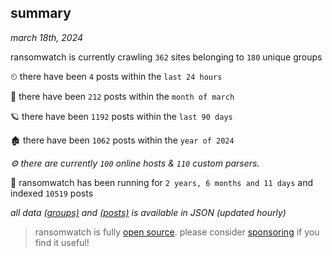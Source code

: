 
## summary
_march 18th, 2024_

ransomwatch is currently crawling `362` sites belonging to `180` unique groups

⏲ there have been `4` posts within the `last 24 hours`

🦈 there have been `212` posts within the `month of march`

🪐 there have been `1192` posts within the `last 90 days`

🏚 there have been `1062` posts within the `year of 2024`

_⚙️ there are currently `100` online hosts & `110` custom parsers._

🦕 ransomwatch has been running for `2 years, 6 months and 11 days` and indexed `10519` posts

_all data  [(groups)](http://ransomwhat.telemetry.ltd/groups) and [(posts)](http://ransomwhat.telemetry.ltd/posts) is available in JSON (updated hourly)_

> ransomwatch is fully [open source](https://github.com/joshhighet/ransomwatch#ransomwatch--). please consider [sponsoring](https://github.com/sponsors/joshhighet) if you find it useful!
